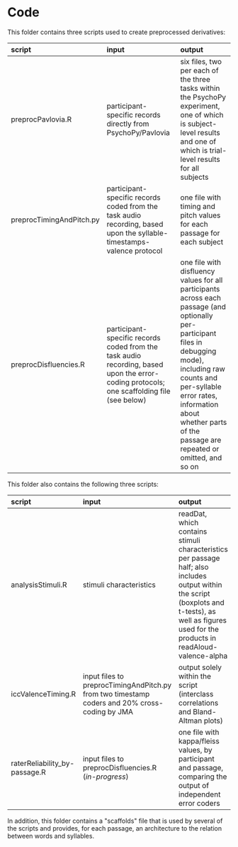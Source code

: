 # Code

This folder contains three scripts used to create preprocessed derivatives:

| script | input | output |
|:-- | :-- | :-- |
| preprocPavlovia.R | participant-specific records directly from PsychoPy/Pavlovia | six files, two per each of the three tasks within the PsychoPy experiment, one of which is subject-level results and one of which is trial-level results for all subjects |
| preprocTimingAndPitch.py | participant-specific records coded from the task audio recording, based upon the syllable-timestamps-valence protocol | one file with timing and pitch values for each passage for each subject |
| preprocDisfluencies.R | participant-specific records coded from the task audio recording, based upon the error-coding protocols; one scaffolding file (see below) | one file with disfluency values for all participants across each passage (and optionally per-participant files in debugging mode), including raw counts and per-syllable error rates, information about whether parts of the passage are repeated or omitted, and so on |

This folder also contains the following three scripts:

| script | input | output |
|:-- | :-- | :-- |
| analysisStimuli.R | stimuli characteristics | readDat, which contains stimuli characteristics per passage half; also includes output within the script (boxplots and t-tests), as well as figures used for the products in readAloud-valence-alpha |
| iccValenceTiming.R | input files to preprocTimingAndPitch.py from two timestamp coders and 20% cross-coding by JMA | output solely within the script (interclass correlations and Bland-Altman plots) |
| raterReliability_by-passage.R | input files to preprocDisfluencies.R (_in-progress_) | one file with kappa/fleiss values, by participant and passage, comparing the output of independent error coders |

In addition, this folder contains a "scaffolds" file that is used by several of the scripts and provides, for each passage, an architecture to the relation between words and syllables.
